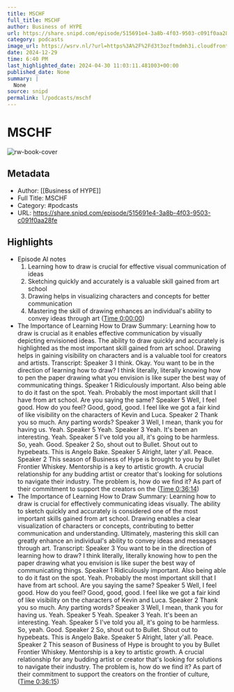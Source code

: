 ```yaml
---
title: MSCHF
full_title: MSCHF
author: Business of HYPE
url: https://share.snipd.com/episode/515691e4-3a8b-4f03-9503-c091f0aa28fe
category: podcasts
image_url: https://wsrv.nl/?url=https%3A%2F%2Fd3t3ozftmdmh3i.cloudfront.net%2Fstaging%2Fpodcast_uploaded_nologo%2F1065761%2F1065761-1710177510850-eaa91b6570d7c.jpg&w=100&h=100
date: 2024-12-29
time: 6:40 PM
last_highlighted_date: 2024-04-30 11:03:11.481003+00:00
published_date: None
summary: |
  None
source: snipd
permalink: l/podcasts/mschf
---
```

# MSCHF

![rw-book-cover](https://wsrv.nl/?url=https%3A%2F%2Fd3t3ozftmdmh3i.cloudfront.net%2Fstaging%2Fpodcast_uploaded_nologo%2F1065761%2F1065761-1710177510850-eaa91b6570d7c.jpg&w=100&h=100)

## Metadata
- Author: [[Business of HYPE]]
- Full Title: MSCHF
- Category: #podcasts
- URL: https://share.snipd.com/episode/515691e4-3a8b-4f03-9503-c091f0aa28fe

## Highlights
- Episode AI notes
  1. Learning how to draw is crucial for effective visual communication of ideas
  2. Sketching quickly and accurately is a valuable skill gained from art school
  3. Drawing helps in visualizing characters and concepts for better communication
  4. Mastering the skill of drawing enhances an individual's ability to convey ideas through art ([Time 0:00:00](https://share.snipd.com/episode-takeaways/db209d29-4a3b-40ee-9ef8-489e0d60d4e4))
- The Importance of Learning How to Draw
  Summary:
  Learning how to draw is crucial as it enables effective communication by visually depicting envisioned ideas.
  The ability to draw quickly and accurately is highlighted as the most important skill gained from art school. Drawing helps in gaining visibility on characters and is a valuable tool for creators and artists.
  Transcript:
  Speaker 3
  I think. Okay. You want to be in the direction of learning how to draw? I think literally, literally knowing how to pen the paper drawing what you envision is like super the best way of communicating things.
  Speaker 1
  Ridiculously important. Also being able to do it fast on the spot. Yeah. Probably the most important skill that I have from art school. Are you saying the same?
  Speaker 5
  Well, I feel good. How do you feel? Good, good, good. I feel like we got a fair kind of like visibility on the characters of Kevin and Luca.
  Speaker 2
  Thank you so much. Any parting words?
  Speaker 3
  Well, I mean, thank you for having us. Yeah.
  Speaker 5
  Yeah.
  Speaker 3
  Yeah. It's been an interesting. Yeah.
  Speaker 5
  I've told you all, it's going to be harmless. So, yeah. Good.
  Speaker 2
  So, shout out to Bullet. Shout out to hypebeats. This is Angelo Bake.
  Speaker 5
  Alright, later y'all. Peace.
  Speaker 2
  This season of Business of Hype is brought to you by Bullet Frontier Whiskey. Mentorship is a key to artistic growth. A crucial relationship for any budding artist or creator that's looking for solutions to navigate their industry. The problem is, how do we find it? As part of their commitment to support the creators on the ([Time 0:36:14](https://share.snipd.com/snip/06fe40ad-bb27-40da-9a9f-2150fb133237))
- The Importance of Learning How to Draw
  Summary:
  Learning how to draw is crucial for effectively communicating ideas visually.
  The ability to sketch quickly and accurately is considered one of the most important skills gained from art school. Drawing enables a clear visualization of characters or concepts, contributing to better communication and understanding.
  Ultimately, mastering this skill can greatly enhance an individual's ability to convey ideas and messages through art.
  Transcript:
  Speaker 3
  You want to be in the direction of learning how to draw? I think literally, literally knowing how to pen the paper drawing what you envision is like super the best way of communicating things.
  Speaker 1
  Ridiculously important. Also being able to do it fast on the spot. Yeah. Probably the most important skill that I have from art school. Are you saying the same?
  Speaker 5
  Well, I feel good. How do you feel? Good, good, good. I feel like we got a fair kind of like visibility on the characters of Kevin and Luca.
  Speaker 2
  Thank you so much. Any parting words?
  Speaker 3
  Well, I mean, thank you for having us. Yeah.
  Speaker 5
  Yeah.
  Speaker 3
  Yeah. It's been an interesting. Yeah.
  Speaker 5
  I've told you all, it's going to be harmless. So, yeah. Good.
  Speaker 2
  So, shout out to Bullet. Shout out to hypebeats. This is Angelo Bake.
  Speaker 5
  Alright, later y'all. Peace.
  Speaker 2
  This season of Business of Hype is brought to you by Bullet Frontier Whiskey. Mentorship is a key to artistic growth. A crucial relationship for any budding artist or creator that's looking for solutions to navigate their industry. The problem is, how do we find it? As part of their commitment to support the creators on the frontier of culture, ([Time 0:36:15](https://share.snipd.com/snip/58a4e737-9cdb-459c-9967-f39bbe94b49b))



